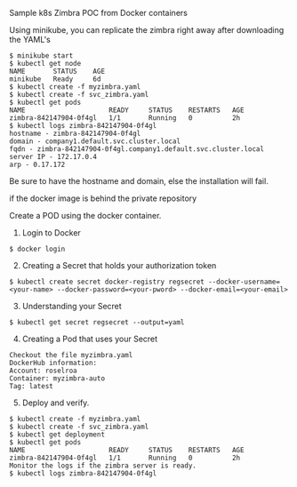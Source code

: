 Sample k8s Zimbra POC from Docker containers

Using minikube, you can replicate the zimbra right away after downloading the YAML's

```
$ minikube start
$ kubectl get node
NAME       STATUS    AGE
minikube   Ready     6d
$ kubectl create -f myzimbra.yaml
$ kubectl create -f svc_zimbra.yaml
$ kubectl get pods
NAME                     READY     STATUS    RESTARTS   AGE
zimbra-842147904-0f4gl   1/1       Running   0          2h
$ kubectl logs zimbra-842147904-0f4gl
hostname - zimbra-842147904-0f4gl
domain - company1.default.svc.cluster.local
fqdn - zimbra-842147904-0f4gl.company1.default.svc.cluster.local
server IP - 172.17.0.4
arp - 0.17.172
```

Be sure to have the hostname and domain, else the installation will fail.

if the docker image is behind the private repository

Create a POD using the docker container.

1) Login to Docker

```
$ docker login
```

2) Creating a Secret that holds your authorization token

```
$ kubectl create secret docker-registry regsecret --docker-username=<your-name> --docker-password=<your-pword> --docker-email=<your-email>
```

3) Understanding your Secret

```
$ kubectl get secret regsecret --output=yaml
```

4) Creating a Pod that uses your Secret

```
Checkout the file myzimbra.yaml
DockerHub information:
Account: roselroa
Container: myzimbra-auto
Tag: latest
```

5) Deploy and verify.

```
$ kubectl create -f myzimbra.yaml
$ kubectl create -f svc_zimbra.yaml
$ kubectl get deployment
$ kubectl get pods
NAME                     READY     STATUS    RESTARTS   AGE
zimbra-842147904-0f4gl   1/1       Running   0          2h
Monitor the logs if the zimbra server is ready.
$ kubectl logs zimbra-842147904-0f4gl
```
